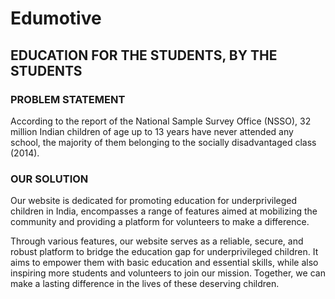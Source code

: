 # Edumotive
## EDUCATION FOR THE STUDENTS, BY THE STUDENTS 
### PROBLEM STATEMENT
According to the report of the National Sample Survey Office (NSSO), 32 million Indian children of age up to 13 years have never attended any school, the majority of them belonging to the socially disadvantaged class (2014).

### OUR SOLUTION
Our website is dedicated for promoting education for underprivileged children in India, encompasses a range of features aimed at mobilizing the community and providing a platform for volunteers to make a difference. 

Through various features, our website serves as a reliable, secure, and robust platform to bridge the education gap for underprivileged children. It aims to empower them with basic education and essential skills, while also inspiring more students and volunteers to join our mission. Together, we can make a lasting difference in the lives of these deserving children.

